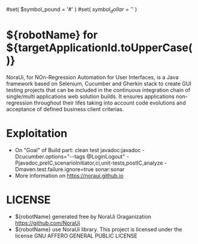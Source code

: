 #set( $symbol_pound = '#' )
#set( $symbol_dollar = '$' )
# ${robotName} for ${targetApplicationId.toUpperCase()}

NoraUi, for NOn-Regression Automation for User Interfaces, is a Java framework based on Selenium, Cucumber and Gherkin stack to create GUI testing projects that can be included in the continuous integration chain of single/multi applications web solution builds.
It ensures applications non-regression throughout their lifes taking into account code evolutions and acceptance of defined business client criterias.

# Exploitation

* On "Goal" of Build part:  clean test javadoc:javadoc -Dcucumber.options="--tags @LoginLogout" -Pjavadoc,preIC,scenarioInitiator,ci,unit-tests,postIC,analyze -Dmaven.test.failure.ignore=true sonar:sonar
* More information on https://noraui.github.io

# LICENSE

* ${robotName} generated free by NoraUi Oraganization https://github.com/NoraUi
* ${robotName} use NoraUi library. This project is licensed under the license GNU AFFERO GENERAL PUBLIC LICENSE
